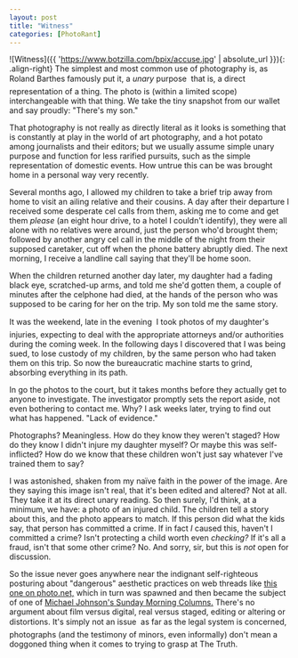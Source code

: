 ```yaml
---
layout: post
title: "Witness"
categories: [PhotoRant]
---
```



![Witness]({{ 'https://www.botzilla.com/bpix/accuse.jpg' | absolute_url }}){: .align-right}
The simplest and most common use of photography is, as Roland Barthes famously put it, a <i>unary</i> purpose &#151; that is, a direct representation of a thing. The photo is (within a limited scope) interchangeable with that thing. We take the tiny snapshot from our wallet and say proudly: "There's my son."

That photography is not really as directly literal as it looks is something that is constantly at play in the world of art photography, and a hot potato among journalists and their editors; but we usually assume simple unary purpose and function for less rarified pursuits, such as the simple representation of domestic events. How untrue this can be was brought home in a personal way very recently.

<!--more-->
Several months ago, I allowed my children to take a brief trip away from home to visit an ailing relative and their cousins. A day after their departure I received some desperate cel calls from them, asking me to come and get them <i>please</i> (an eight hour drive, to a hotel I couldn't identify), they were all alone with no relatives were around, just the person who'd brought them; followed by another angry cel call in the middle of the night from their supposed caretaker, cut off when the phone battery abruptly died. The next morning, I receive a landline call saying that they'll be home soon.

When the children returned another day later, my daughter had a fading black eye, scratched-up arms, and told me she'd gotten them, a couple of minutes after the celphone had died, at the hands of the person who was supposed to be caring for her on the trip. My son told me the same story.

It was the weekend, late in the evening &#151; I took photos of my daughter's injuries, expecting to deal with the appropriate attorneys and/or authorities during the coming week. In the following days I discovered that I was being sued, to lose custody of my children, by the same person who had taken them on this trip. So now the bureaucratic machine starts to grind, absorbing everything in its path.

In go the photos to the court, but it takes months before they actually get to anyone to investigate. The investigator promptly sets the report aside, not even bothering to contact me. Why? I ask weeks later, trying to find out what has happened. "Lack of evidence."

Photographs? Meaningless. How do they know they weren't staged? How do they know I didn't injure my daughter myself? Or maybe this was self-inflicted? How do we know that these children won't just say whatever I've trained them to say?

I was astonished, shaken from my na&iuml;ve faith in the power of the image. Are they saying this image isn't real, that it's been edited and altered? Not at all. They take it at its direct unary reading. So then surely, I'd think, at a minimum, we have: a photo of an injured child. The children tell a story about this, and the photo appears to match. If this person did what the kids say, that person has committed a crime. If in fact <i>I</i> caused this, haven't I committed a crime? Isn't protecting a child worth even <i>checking?</i> If it's all a fraud, isn't that  some other crime? No. And sorry, sir, but this is <i>not</i> open for discussion.

So the issue never goes anywhere near the indignant self-righteous posturing about "dangerous" aesthetic practices on web threads like <a href="http://www.photo.net/bboard/q-and-a-fetch-msg?msg_id=007aw6">this one on photo.net,</a> which in turn was spawned and then became the subject of one of <a href="http://www.luminous-landscape.com/columns/sm-04-03-07.shtml">Michael Johnson's Sunday Morning Columns.</a> There's no argument about film versus digital, real versus staged, editing or altering or distortions. It's simply not an issue &#151; as far as the legal system is concerned, photographs (and the testimony of minors, even informally) don't mean a doggoned thing when it comes to trying to grasp at The Truth.
